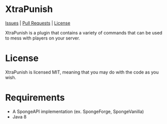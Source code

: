 XtraPunish
==========

[Issues](https://github.com/12AwsomeMan34/XtraPunish/issues) | [Pull Requests](https://github.com/12AwsomeMan34/XtraPunish/pulls) | [License](https://github.com/12AwsomeMan34/XtraPunish/blob/master/LICENSE.txt)

XtraPunish is a plugin that contains a variety of commands that can be used to mess with players on your server.

License
=======

XtraPunish is licensed MIT, meaning that you may do with the code as you wish.

Requirements
============

- A SpongeAPI implementation (ex. SpongeForge, SpongeVanilla)
- Java 8
